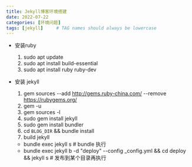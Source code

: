 ```yaml
---
title: Jekyll博客环境搭建
date: 2022-07-22
categories: [环境问题]
tags: [jekyll]     # TAG names should always be lowercase
---
```


- 安装ruby
  1. sudo apt update
  2. sudo apt install build-essential
  3. sudo apt install ruby ruby-dev

- 安装 jekyll
  1. gem sources --add http://gems.ruby-china.com/ --remove https://rubygems.org/ 
  2. gem -u
  3. gem sources -l
  4. sudo gem install jekyll
  5. sudo gem install bundler
  6. cd `BLOG_DIR` && bundle install
  7. build jekyll
    - bundle exec jekyll s # bundle 执行
    - bundle exec jekyll b -d "deploy" --config _config.yml && cd deploy && jekyll s # 发布到某个目录再执行
